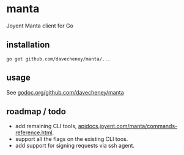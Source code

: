 manta
=====

Joyent Manta client for Go

installation
------------

    go get github.com/davecheney/manta/...

usage
-----

See [godoc.org/github.com/davecheney/manta](http://godoc.org/github.com/davecheney/manta)

roadmap / todo
--------------

 * add remaining CLI tools, [apidocs.joyent.com/manta/commands-reference.html](http://apidocs.joyent.com/manta/commands-reference.html).
 * support all the flags on the existing CLI toos.
 * add support for signing requests via ssh agent.
